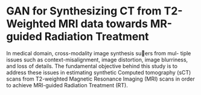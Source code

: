 # GAN for Synthesizing CT from T2-Weighted MRI data towards MR-guided Radiation Treatment
 In medical domain, cross-modality image synthesis suers from mul- tiple issues such as context-misalignment, image distortion, image blurriness, and loss of details. The fundamental objective behind this study is to address these issues in estimating synthetic Computed tomography (sCT) scans from T2-weighted Magnetic Resonance Imaging (MRI) scans in order to achieve MRI-guided Radiation Treatment (RT).
